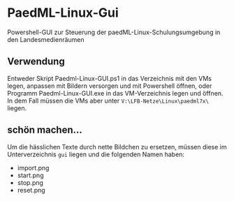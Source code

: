 # PaedML-Linux-Gui
Powershell-GUI zur Steuerung der paedML-Linux-Schulungsumgebung in den Landesmedienräumen
## Verwendung
Entweder Skript Paedml-Linux-GUI.ps1 in das Verzeichnis mit den VMs legen, anpassen mit Bildern versorgen und mit Powershell öffnen, oder Programm Paedml-Linux-GUI.exe in das VM-Verzeichnis legen und öffnen. In dem Fall müssen die VMs aber unter `V:\LFB-Netze\Linux\paedml7x\` liegen.
## schön machen...
Um die hässlichen Texte durch nette Bildchen zu ersetzen, müssen diese im Unterverzeichnis `gui` liegen und die folgenden Namen haben:
- import.png
- start.png
- stop.png
- reset.png


















